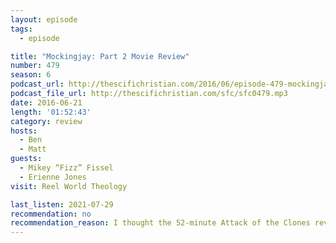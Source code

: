 ```yaml
---
layout: episode
tags:
  - episode

title: "Mockingjay: Part 2 Movie Review"
number: 479
season: 6
podcast_url: http://thescifichristian.com/2016/06/episode-479-mockingjay-part-2-movie-review/
podcast_file_url: http://thescifichristian.com/sfc/sfc0479.mp3
date: 2016-06-21
length: '01:52:43'
category: review
hosts:
  - Ben
  - Matt
guests:
  - Mikey “Fizz” Fissel
  - Erienne Jones
visit: Reel World Theology

last_listen: 2021-07-29
recommendation: no
recommendation_reason: I thought the 52-minute Attack of the Clones review was too long :(
---
```

